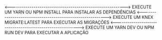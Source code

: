 <----------------------------------------------------------->
EXECUTE UM YARN OU NPM INSTALL PARA INSTALAR AS DEPENDÊNCIAS
<----------------------------------------------------------->
EXECUTE UM KNEX MIGRATE:LATEST PARA EXECUTAR AS MIGRAÇÕES
<----------------------------------------------------------->
EXECUTE UM YARN DEV OU NPM RUN DEV PARA EXECUTAR A APLICAÇÃO
